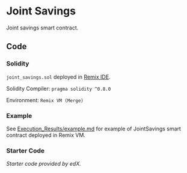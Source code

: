 # Joint Savings

Joint savings smart contract.

## Code 

### Solidity

`joint_savings.sol` deployed in [Remix IDE](remix.ethereum.org).

Solidity Compiler: 
`pragma solidity ^0.8.0`

Environment: 
`Remix VM (Merge)`

### Example

See [Execution_Results/example.md](Execution_Results/example.md) for example of JointSavings smart contract deployed in Remix VM.

### Starter Code

*Starter code provided by edX.*
